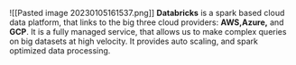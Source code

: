 ![[Pasted image 20230105161537.png]]
**Databricks** is a spark based cloud data platform, that links to the big three cloud providers: **AWS,Azure,** and **GCP**. It is a fully managed service, that allows us to make complex queries on big datasets at high velocity. It provides auto scaling, and spark optimized data processing.

